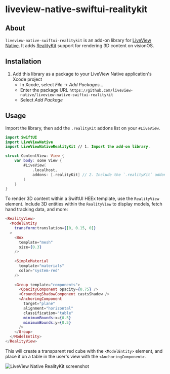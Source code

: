 # liveview-native-swiftui-realitykit

## About

`liveview-native-swiftui-realitykit` is an add-on library for [LiveView Native](https://github.com/liveview-native/live_view_native). It adds [RealityKit](https://developer.apple.com/documentation/realitykit) support for rendering 3D content on visionOS.

## Installation

1. Add this library as a package to your LiveView Native application's Xcode project
    * In Xcode, select *File* → *Add Packages...*
    * Enter the package URL `https://github.com/liveview-native/liveview-native-swiftui-realitykit`
    * Select *Add Package*

## Usage

Import the library, then add the `.realityKit` addons list on your `#LiveView`.

```swift
import SwiftUI
import LiveViewNative
import LiveViewNativeRealityKit // 1. Import the add-on library.

struct ContentView: View {
    var body: some View {
        #LiveView(
            .localhost,
            addons: [.realityKit] // 2. Include the `.realityKit` addon.
        )
    }
}
```

To render 3D content within a SwiftUI HEEx template, use the `RealityView` element.
Include 3D entities within the `RealityView` to display models, fetch hand tracking data, and more:

```heex
<RealityView>
  <ModelEntity
    transform:translation={[0, 0.15, 0]}
  >
    <Box
      template="mesh"
      size={0.3}
    />
    
    <SimpleMaterial
      template="materials"
      color="system-red"
    />
    
    <Group template="components">
      <OpacityComponent opacity={0.75} />
      <GroundingShadowComponent castsShadow />
      <AnchoringComponent
        target="plane"
        alignment="horizontal"
        classification="table"
        minimumBounds:x={0.5}
        minimumBounds:y={0.5}
      />
    </Group>
  </ModelEntity>
</RealityView>
```

This will create a transparent red cube with the `<ModelEntity>` element, and place it on a table in the user's view with the `<AnchoringComponent>`.

![LiveView Native RealityKit screenshot](./docs/example.png)

